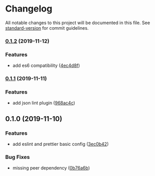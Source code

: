 # Changelog

All notable changes to this project will be documented in this file. See [standard-version](https://github.com/conventional-changelog/standard-version) for commit guidelines.

### [0.1.2](https://github.com/codarme/stylelint/compare/v0.1.1...v0.1.2) (2019-11-12)


### Features

* add es6 compatibility ([4ec4d8f](https://github.com/codarme/stylelint/commit/4ec4d8fe977a1ecd3abb4353ad09d4e7d3c55da5))

### [0.1.1](https://github.com/codarme/stylelint/compare/v0.1.0...v0.1.1) (2019-11-11)


### Features

* add json lint plugin ([968ac4c](https://github.com/codarme/stylelint/commit/968ac4c347243dd2fcc8b018fbe512da4cd18ab3))

## 0.1.0 (2019-11-10)


### Features

* add eslint and prettier basic config ([3ec0b42](https://github.com/CodarMe/stylelint/commit/3ec0b42adb0244212a8632bad6460986c157354b))


### Bug Fixes

* missing peer dependency ([0b76a6b](https://github.com/CodarMe/stylelint/commit/0b76a6b75b0aa3136ab658245b709a7bf934725b))
